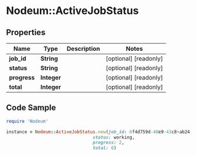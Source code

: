 # Nodeum::ActiveJobStatus

## Properties

Name | Type | Description | Notes
------------ | ------------- | ------------- | -------------
**job_id** | **String** |  | [optional] [readonly] 
**status** | **String** |  | [optional] [readonly] 
**progress** | **Integer** |  | [optional] [readonly] 
**total** | **Integer** |  | [optional] [readonly] 

## Code Sample

```ruby
require 'Nodeum'

instance = Nodeum::ActiveJobStatus.new(job_id: 6f4d759d-48e9-43c8-ab24-640f5ea63922,
                                 status: working,
                                 progress: 2,
                                 total: 6)
```


